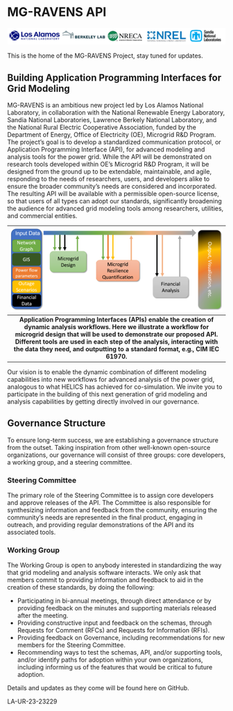 # MG-RAVENS API

![lab-logos.png](docs/src/assets/lab-logos.png)

This is the home of the MG-RAVENS Project, stay tuned for updates.

## Building Application Programming Interfaces for Grid Modeling

MG-RAVENS is an ambitious new project led by Los Alamos National Laboratory, in collaboration with the National Renewable Energy Laboratory, Sandia National Laboratories, Lawrence Berkely National Laboratory, and the National Rural Electric Cooperative Association, funded by the Department of Energy, Office of Electricity (OE), Microgrid R&D Program.
The project’s goal is to develop a standardized communication protocol, or Application Programming Interface (API), for advanced modeling and analysis tools for the power grid. While the API will be demonstrated on research tools developed within OE’s Microgrid R&D Program, it will be designed from the ground up to be extendable, maintainable, and agile, responding to the needs of researchers, users, and developers alike to ensure the broader community’s needs are considered and incorporated. The resulting API will be available with a permissible open-source license, so that users of all types can adopt our standards, significantly broadening the audience for advanced grid modeling tools among researchers, utilities, and commercial entities.

| ![RAVENS-Notional-Workflow.png](docs/src/assets/RAVENS-Notional-Workflow.png) |
|:--:|
| <b>Application Programming Interfaces (APIs) enable the creation of dynamic analysis workflows. Here we illustrate a workflow for microgrid design that will be used to demonstrate our proposed API. Different tools are used in each step of the analysis, interacting with the data they need, and outputting to a standard format, e.g., CIM IEC 61970.</b>|

Our vision is to enable the dynamic combination of different modeling capabilities into new workflows for advanced analysis of the power grid, analogous to what HELICS has achieved for co-simulation.
We invite you to participate in the building of this next generation of grid modeling and analysis capabilities by getting directly involved in our governance.

## Governance Structure

To ensure long-term success, we are establishing a governance structure from the outset. Taking inspiration from other well-known open-source organizations, our governance will consist of three groups: core developers, a working group, and a steering committee.

### Steering Committee

The primary role of the Steering Committee is to assign core developers and approve releases of the API. The Committee is also responsible for synthesizing information and feedback from the community, ensuring the community’s needs are represented in the final product, engaging in outreach, and providing regular demonstrations of the API and its associated tools.

### Working Group

The Working Group is open to anybody interested in standardizing the way that grid modeling and analysis software interacts. We only ask that members commit to providing information and feedback to aid in the creation of these standards, by doing the following:

- Participating in bi-annual meetings, through direct attendance or by providing feedback on the minutes and supporting materials released after the meeting.
- Providing constructive input and feedback on the schemas, through Requests for Comment (RFCs) and Requests for Information (RFIs).
- Providing feedback on Governance, including recommendations for new members for the Steering Committee.
- Recommending ways to test the schemas, API, and/or supporting tools, and/or identify paths for adoption within your own organizations, including informing us of the features that would be critical to future adoption.

Details and updates as they come will be found here on GitHub.

LA-UR-23-23229
